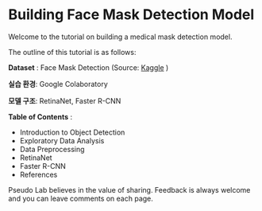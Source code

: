 # Building Face Mask Detection Model

Welcome to the tutorial on building a medical mask detection model.

The outline of this tutorial is as follows:

**Dataset** : Face Mask Detection (Source: [Kaggle](https://www.kaggle.com/andrewmvd/face-mask-detection) )

**실습 환경**: Google Colaboratory

**모델 구조**: RetinaNet, Faster R-CNN

**Table of Contents** :

- Introduction to Object Detection
- Exploratory Data Analysis
- Data Preprocessing
- RetinaNet
- Faster R-CNN
- References

Pseudo Lab believes in the value of sharing. Feedback is always welcome and you can leave comments on each page.
